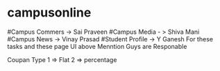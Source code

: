 # campusonline
#Campus Commers -> Sai Praveen
#Campus Media - > Shiva Mani
#Campus News -> Vinay Prasad
#Student Profile  -> Y Ganesh 
    For these tasks and these page UI above Menntion Guys are Responable

Coupan Type 1 => Flat
            2 => percentage